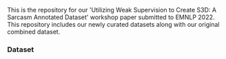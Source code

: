 

This is the repository for our 'Utilizing Weak Supervision to Create S3D: A Sarcasm Annotated Dataset' workshop paper submitted to EMNLP 2022. This repository includes our newly curated datasets along with our original combined dataset. 

### Dataset
